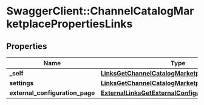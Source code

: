 # SwaggerClient::ChannelCatalogMarketplacePropertiesLinks

## Properties
Name | Type | Description | Notes
------------ | ------------- | ------------- | -------------
**_self** | [**LinksGetChannelCatalogMarketplacePropertiesLink**](LinksGetChannelCatalogMarketplacePropertiesLink.md) |  | 
**settings** | [**LinksGetChannelCatalogMarketplaceSettingsLink**](LinksGetChannelCatalogMarketplaceSettingsLink.md) |  | [optional] 
**external_configuration_page** | [**ExternalLinksGetExternalConfigurationPageLink**](ExternalLinksGetExternalConfigurationPageLink.md) |  | [optional] 


